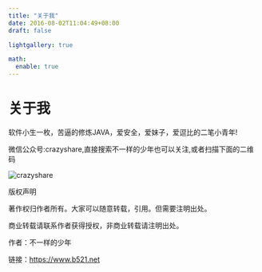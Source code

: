 ```yaml
---
title: "关于我"
date: 2016-08-02T11:04:49+08:00
draft: false

lightgallery: true

math:
  enable: true
---
```


# 关于我

软件小生一枚，苦逼的修炼JAVA，爱安全，爱妹子，爱逗比的二笔小青年!

微信公众号:crazyshare,直接搜索不一样的少年也可以关注,或者扫描下面的二维码

![crazyshare](https://www.b521.net/image/wx.jpg)

版权声明

著作权归作者所有。大家可以随意转载，引用。但需要注明出处。

商业转载请联系作者获得授权，非商业转载请注明出处。

作者：不一样的少年

链接：https://www.b521.net